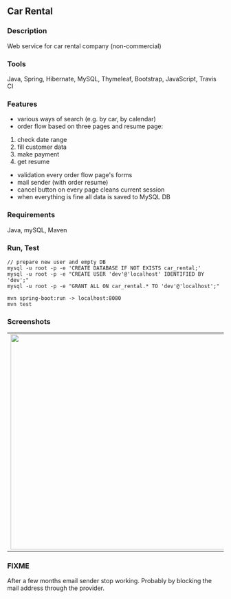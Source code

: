 ## Car Rental

### Description
Web service for car rental company (non-commercial)

### Tools
Java, Spring, Hibernate, MySQL, Thymeleaf, Bootstrap, JavaScript, Travis CI

### Features
- various ways of search (e.g. by car, by calendar)
- order flow based on three pages and resume page:
1. check date range
2. fill customer data 
3. make payment 
4. get resume
- validation every order flow page's forms
- mail sender (with order resume)
- cancel button on every page cleans current session
- when everything is fine all data is saved to MySQL DB

### Requirements
Java, mySQL, Maven

### Run, Test
```
// prepare new user and empty DB
mysql -u root -p -e 'CREATE DATABASE IF NOT EXISTS car_rental;'
mysql -u root -p -e "CREATE USER 'dev'@'localhost' IDENTIFIED BY 'dev';"
mysql -u root -p -e "GRANT ALL ON car_rental.* TO 'dev'@'localhost';"

mvn spring-boot:run -> localhost:8080
mvn test
```

### Screenshots

<table>
    <tr>
        <td>
            <img src="http://i.imgur.com/8tyBBlU.png" width="500">
        </td>
        <td>
            <img src="http://i.imgur.com/eCGDN4m.png" width="500">
        </td>
    </tr>
</table>

### FIXME
After a few months email sender stop working. Probably by blocking the mail address through the provider.
